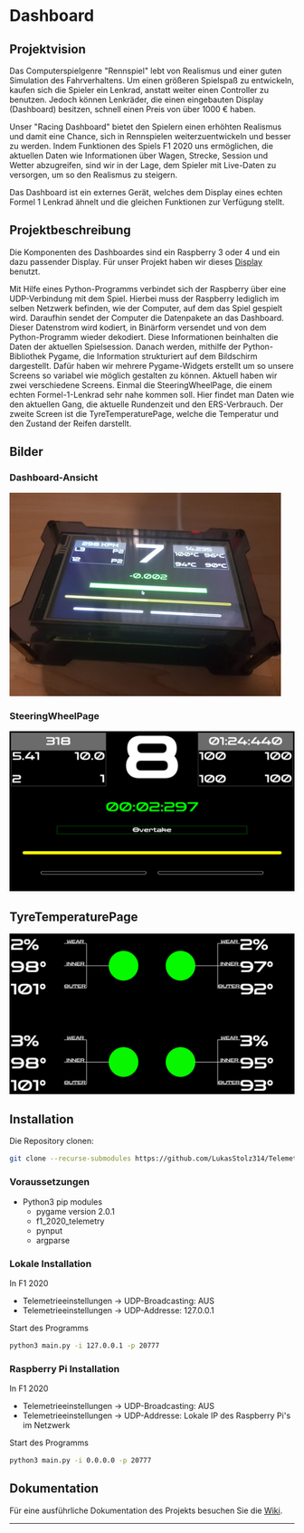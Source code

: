 # Dashboard

## Projektvision

Das Computerspielgenre "Rennspiel" lebt von Realismus und einer guten Simulation des Fahrverhaltens. Um einen größeren Spielspaß zu entwickeln, kaufen sich die Spieler ein Lenkrad, anstatt weiter einen Controller zu benutzen. Jedoch können Lenkräder, die einen eingebauten Display (Dashboard) besitzen, schnell einen Preis von über 1000 € haben.

Unser "Racing Dashboard" bietet den Spielern einen erhöhten Realismus und damit eine Chance, sich in Rennspielen weiterzuentwickeln und besser zu werden. Indem Funktionen des Spiels F1 2020 uns ermöglichen, die aktuellen Daten wie Informationen über Wagen, Strecke, Session und Wetter abzugreifen, sind wir in der Lage, dem Spieler mit Live-Daten zu versorgen, um so den Realismus zu steigern.

Das Dashboard ist ein externes Gerät, welches dem Display eines echten Formel 1 Lenkrad ähnelt und die gleichen Funktionen zur Verfügung stellt.

## Projektbeschreibung

Die Komponenten des Dashboardes sind ein Raspberry 3 oder 4 und ein dazu passender Display. Für unser Projekt haben wir dieses [Display](https://www.amazon.de/gp/product/B07XFYXD2V/ref=ppx_yo_dt_b_asin_title_o06_s00?ie=UTF8&psc=1) benutzt.

Mit Hilfe eines Python-Programms verbindet sich der Raspberry über eine UDP-Verbindung mit dem Spiel. Hierbei muss der Raspberry lediglich im selben Netzwerk befinden, wie der Computer, auf dem das Spiel gespielt wird. Daraufhin sendet der Computer die Datenpakete an das Dashboard. Dieser Datenstrom wird kodiert, in Binärform versendet und von dem Python-Programm wieder dekodiert. Diese Informationen beinhalten die Daten der aktuellen Spielsession. Danach werden, mithilfe der Python-Bibliothek Pygame, die Information strukturiert auf dem Bildschirm dargestellt. Dafür haben wir mehrere Pygame-Widgets erstellt um so unsere Screens so variabel wie möglich gestalten zu können. Aktuell haben wir zwei verschiedene Screens. Einmal die SteeringWheelPage, die einem echten Formel-1-Lenkrad sehr nahe kommen soll. Hier findet man Daten wie den aktuellen Gang, die aktuelle Rundenzeit und den ERS-Verbrauch. Der zweite Screen ist die TyreTemperaturePage, welche die Temperatur und den Zustand der Reifen darstellt.

## Bilder

### Dashboard-Ansicht

![images/Prototyp.jpg](images/Prototyp.jpg)

### SteeringWheelPage

![images/DashboardScreenWithRealttimeData.png](images/DashboardScreenWithRealttimeData.png)

## TyreTemperaturePage

![images/TyreScreenWithRealttimeData.png](images/TyreScreenWithRealttimeData.png)

## Installation

Die Repository clonen:

```bash
git clone --recurse-submodules https://github.com/LukasStolz314/Telemetrie
```

### Voraussetzungen

- Python3 pip modules
    - pygame version 2.0.1
    - f1_2020_telemetry
    - pynput
    - argparse

### Lokale Installation

In F1 2020

- Telemetrieeinstellungen → UDP-Broadcasting: AUS
- Telemetrieeinstellungen → UDP-Addresse: 127.0.0.1

Start des Programms

```bash
python3 main.py -i 127.0.0.1 -p 20777
```

### Raspberry Pi Installation

In F1 2020

- Telemetrieeinstellungen → UDP-Broadcasting: AUS
- Telemetrieeinstellungen → UDP-Addresse: Lokale IP des Raspberry Pi's im Netzwerk

Start des Programms

```bash
python3 main.py -i 0.0.0.0 -p 20777
```

## Dokumentation

Für eine ausführliche Dokumentation des Projekts besuchen Sie die [Wiki](https://github.com/isd-nunkesser/sd-2021-bolti/wiki).

---